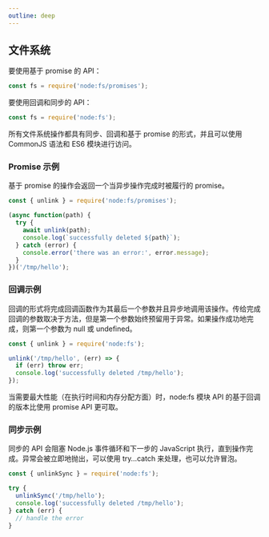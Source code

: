 ```yaml
---
outline: deep
---
```


## 文件系统

要使用基于 promise 的 API：

```js
const fs = require('node:fs/promises');
```
要使用回调和同步的 API：

```js
const fs = require('node:fs');
```

所有文件系统操作都具有同步、回调和基于 promise 的形式，并且可以使用 CommonJS 语法和 ES6 模块进行访问。

### Promise 示例

基于 promise 的操作会返回一个当异步操作完成时被履行的 promise。

```js
const { unlink } = require('node:fs/promises');

(async function(path) {
  try {
    await unlink(path);
    console.log(`successfully deleted ${path}`);
  } catch (error) {
    console.error('there was an error:', error.message);
  }
})('/tmp/hello');
```

### 回调示例

回调的形式将完成回调函数作为其最后一个参数并且异步地调用该操作。传给完成回调的参数取决于方法，但是第一个参数始终预留用于异常。如果操作成功地完成，则第一个参数为 null 或 undefined。

```js
const { unlink } = require('node:fs');

unlink('/tmp/hello', (err) => {
  if (err) throw err;
  console.log('successfully deleted /tmp/hello');
});
```

当需要最大性能（在执行时间和内存分配方面）时，node:fs 模块 API 的基于回调的版本比使用 promise API 更可取。

### 同步示例

同步的 API 会阻塞 Node.js 事件循环和下一步的 JavaScript 执行，直到操作完成。异常会被立即地抛出，可以使用 try…catch 来处理，也可以允许冒泡。

```js
const { unlinkSync } = require('node:fs');

try {
  unlinkSync('/tmp/hello');
  console.log('successfully deleted /tmp/hello');
} catch (err) {
  // handle the error
}
```
